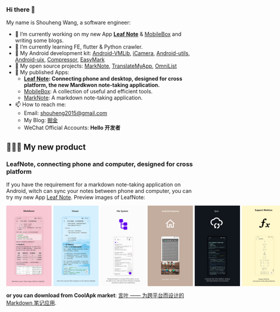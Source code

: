 ### Hi there 👋

My name is Shouheng Wang, a software engineer:

- 🔭 I’m currently working on my new App **[Leaf Note](https://play.google.com/store/apps/details?id=me.shouheng.leafnote)** & [MobileBox](https://play.google.com/store/apps/details?id=me.shouheng.mobilebox) and writing some blogs.
- 🌱 I’m currently learning FE, flutter & Python crawler.
- 💼 My Android development kit: [Android-VMLib](https://github.com/Shouheng88/Android-VMLib), [iCamera](https://github.com/Shouheng88/iCamera), [Android-utils](https://github.com/Shouheng88/Android-utils), [Android-uix](https://github.com/Shouheng88/Android-uix), [Compressor](https://github.com/Shouheng88/Compressor), [EasyMark](https://github.com/Shouheng88/EasyMark)
- 🍩 My open source projects: [MarkNote](https://github.com/Shouheng88/MarkNote), [TranslateMyApp](https://github.com/Shouheng88/TranslateMyApp), [OmniList](https://github.com/Shouheng88/OmniList)
- 📱 My published Apps:
    - **[Leaf Note](https://play.google.com/store/apps/details?id=me.shouheng.leafnote): Connecting phone and desktop, designed for cross platform, the new Mardkwon note-taking application.**
    - [MobileBox](https://play.google.com/store/apps/details?id=me.shouheng.mobilebox): A collection of useful and efficient tools.
    - [MarkNote](https://play.google.com/store/apps/details?id=me.shouheng.notepal): A markdown note-taking application.
- 📫 How to reach me:
    - Email: shouheng2015@gmail.com
    - My Blog: [掘金](https://juejin.im/user/3685218704691469)
    - WeChat Official Accounts: **Hello 开发者**

## 👏👏👏 My new product

### LeafNote, connecting phone and computer, designed for cross platform

If you have the requirement for a markdown note-taking application on Android, witch can sync your notes between phone and computer, you can try my new App [Leaf Note](https://play.google.com/store/apps/details?id=me.shouheng.leafnote). Preview images of LeafNote:

<div style="display:flex;" id="target">
<img src="images/page_0.png" width="24%" />
<img src="images/page_1.png" style="margin-left:5px;" width="24%"/>
<img src="images/page_2.png" style="margin-left:5px;" width="24%"/>
<img src="images/page_3_en.png" style="margin-left:5px;" width="24%"/>
<img src="images/page_4.png" style="margin-left:5px;" width="24%"/>
<img src="images/page_5_en.png" style="margin-left:5px;" width="24%"/>
<img src="images/page_6_en.png" style="margin-left:5px;" width="24%"/>
<img src="images/page_7_en.png" style="margin-left:5px;" width="24%"/>
</div>

**or you can download from CoolApk market**: [言叶 —— 为跨平台而设计的 Markdown 笔记应用](http://www.coolapk.com/apk/280001).
